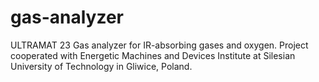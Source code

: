 gas-analyzer
============

ULTRAMAT 23 Gas analyzer for IR-absorbing gases and oxygen. Project cooperated with Energetic Machines and Devices Institute at Silesian University of Technology in Gliwice, Poland.